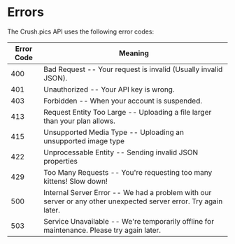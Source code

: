 # Errors

The Crush.pics API uses the following error codes:


Error Code | Meaning
---------- | -------
400 | Bad Request -- Your request is invalid (Usually invalid JSON).
401 | Unauthorized -- Your API key is wrong.
403 | Forbidden -- When your account is suspended.
413 | Request Entity Too Large -- Uploading a file larger than your plan allows.
415 | Unsupported Media Type -- Uploading an unsupported image type
422 | Unprocessable Entity -- Sending invalid JSON properties
429 | Too Many Requests -- You're requesting too many kittens! Slow down!
500 | Internal Server Error -- We had a problem with our server or any other unexpected server error. Try again later.
503 | Service Unavailable -- We're temporarily offline for maintenance. Please try again later.
